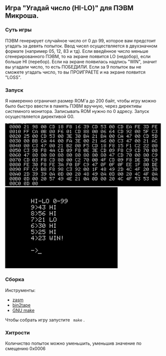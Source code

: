 ## Игра "Угадай число (HI-LO)" для ПЭВМ Микроша.

### Суть игры

ПЭВМ генерирует случайное число от 0 до 99, которое вам предстоит угадать за девять попыток.
Ввод чисел осуществляется в двухзначном формате (например 05, 12, 83 и тд).
Если введённое число меньше сгенерированного ПЭВМ, то на экране появится LO (недобор), если больше HI (перебор).
Если на экране появилась надпись "WIN", значит вы угадали число, то есть ПОБЕДИЛИ. Если за 9 попыток вы не сможете угадать число, то вы ПРОИГРАЕТЕ и на экране появится "LOSS".

### Запуск

Я намеренно ограничил размер ROM'a до 200 байт, чтобы игру можно было быстро ввести в память ПЭВМ вручную, через директивы системного монитора.
Записывать ROM нужно по 0 адресу. Запуск осуществляется директивой G0. 

![Листинг](img/opcodes.png)
![Игровой процесс](img/gameplay.png) 

### Cборка

Инструменты: 

* [zasm](https://k1.spdns.de/Develop/Projects/zasm/Distributions/)
* [bin2tape](https://emu80.org/files/utils/bin2tape_102.zip)
* [GNU make](https://www.gnu.org/software/make/)

Чтобы собрать игру запустите ` make` .

### Хитрости
Количиство попыток можно уменьшить, уменьшив значение по смещению 0x0006 
